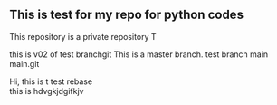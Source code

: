 ## This is test for my repo for python codes 
This repository is a private repository
T


this is v02 of test branchgit 
This is a master branch. test branch main main.git  
   
     
Hi, this is t test rebase     
this is hdvgkjdgifkjv